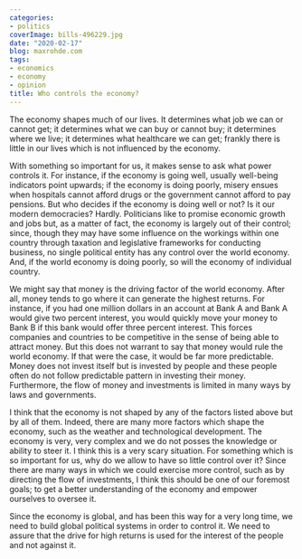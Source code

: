 ```yaml
---
categories:
- politics
coverImage: bills-496229.jpg
date: "2020-02-17"
blog: maxrohde.com
tags:
- economics
- economy
- opinion
title: Who controls the economy?
---
```


The economy shapes much of our lives. It determines what job we can or cannot get; it determines what we can buy or cannot buy; it determines where we live; it determines what healthcare we can get; frankly there is little in our lives which is not influenced by the economy.

With something so important for us, it makes sense to ask what power controls it. For instance, if the economy is going well, usually well-being indicators point upwards; if the economy is doing poorly, misery ensues when hospitals cannot afford drugs or the government cannot afford to pay pensions. But who decides if the economy is doing well or not? Is it our modern democracies? Hardly. Politicians like to promise economic growth and jobs but, as a matter of fact, the economy is largely out of their control; since, though they may have some influence on the workings within one country through taxation and legislative frameworks for conducting business, no single political entity has any control over the world economy. And, if the world economy is doing poorly, so will the economy of individual country.

We might say that money is the driving factor of the world economy. After all, money tends to go where it can generate the highest returns. For instance, if you had one million dollars in an account at Bank A and Bank A would give two percent interest, you would quickly move your money to Bank B if this bank would offer three percent interest. This forces companies and countries to be competitive in the sense of being able to attract money. But this does not warrant to say that money would rule the world economy. If that were the case, it would be far more predictable. Money does not invest itself but is invested by people and these people often do not follow predictable pattern in investing their money. Furthermore, the flow of money and investments is limited in many ways by laws and governments.

I think that the economy is not shaped by any of the factors listed above but by all of them. Indeed, there are many more factors which shape the economy, such as the weather and technological development. The economy is very, very complex and we do not posses the knowledge or ability to steer it. I think this is a very scary situation. For something which is so important for us, why do we allow to have so little control over it? Since there are many ways in which we could exercise more control, such as by directing the flow of investments, I think this should be one of our foremost goals; to get a better understanding of the economy and empower ourselves to oversee it.

Since the economy is global, and has been this way for a very long time, we need to build global political systems in order to control it. We need to assure that the drive for high returns is used for the interest of the people and not against it.